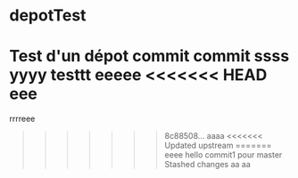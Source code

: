 # depotTest

Test d'un dépot
commit
commit
ssss
yyyy
testtt
eeeee
<<<<<<< HEAD
eee
=======
rrrreee
>>>>>>> 8c88508... aaaa
<<<<<<< Updated upstream
=======
eeee
hello
commit1
pour master
>>>>>>> Stashed changes
aa
aa